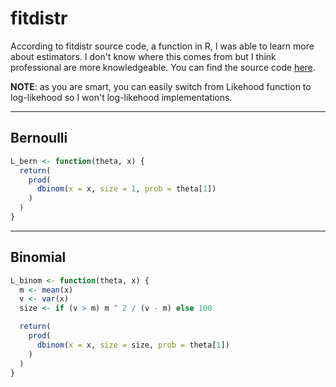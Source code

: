 # fitdistr

According to fitdistr source code, a function in R,
I was able to learn more about estimators. I don't know
where this comes from but I think professional are
more knowledgeable. You can find the source code
[here](https://github.com/cran/MASS/blob/master/R/fitdistr.R).

**NOTE**: as you are smart, you can easily switch
from Likehood function to log-likehood so I won't
log-likehood implementations.

<hr class="sl">

## Bernoulli

```r
L_bern <- function(theta, x) {
  return(
    prod(
      dbinom(x = x, size = 1, prob = theta[1])
    )
  )
}
```

<hr class="sr">

## Binomial

```r
L_binom <- function(theta, x) {
  m <- mean(x)
  v <- var(x)
  size <- if (v > m) m ^ 2 / (v - m) else 100

  return(
    prod(
      dbinom(x = x, size = size, prob = theta[1])
    )
  )
}
```